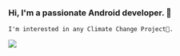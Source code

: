 ### Hi, I'm a passionate Android developer. 👋 
    I'm interested in any Climate Change Project🌱.
    
<img src="https://user-images.githubusercontent.com/56650286/90770514-547f5d80-e30b-11ea-93e7-a33af321c7ff.png">




<!--
**Shoaibpython/Shoaibpython** is a ✨ _special_ ✨ repository because its `README.md` (this file) appears on your GitHub profile.

Here are some ideas to get you started:

- 🔭 I’m currently working on ...
- 🌱 I’m currently learning ...
- 👯 I’m looking to collaborate on ...
- 🤔 I’m looking for help with ...
- 💬 Ask me about ...
- 📫 How to reach me: ...
- 😄 Pronouns: ...
- ⚡ Fun fact: ...
-->
       
